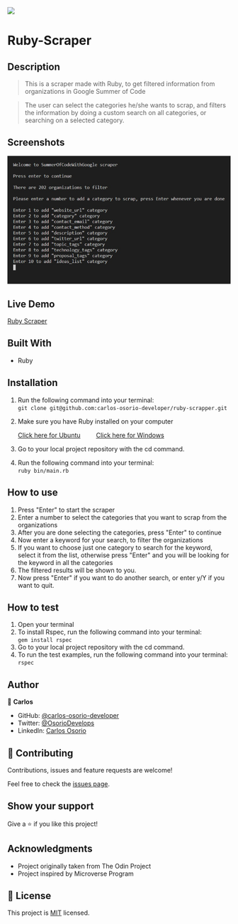 ![](https://img.shields.io/badge/Microverse-blueviolet)

# Ruby-Scraper

## Description

>This is a scraper made with Ruby, to get filtered information from organizations in Google Summer of Code

>The user can select the categories he/she wants to scrap, and filters the information by doing a custom search on all categories, or searching on a selected category. 

## Screenshots

![interface](./screenshot.jpg)

## Live Demo

[Ruby Scraper](https://replit.com/@CarlosOsorio2/ruby-scraper#main.rb)

## Built With

- Ruby

## Installation

1. Run the following command into your terminal: </br> 
```git clone git@github.com:carlos-osorio-developer/ruby-scrapper.git ``` 

2. Make sure you have Ruby installed on your computer

    [Click here for Ubuntu](https://stackify.com/install-ruby-on-ubuntu-everything-you-need-to-get-going/) &nbsp; &nbsp; &nbsp; &nbsp;
    [Click here for Windows](https://stackify.com/install-ruby-on-windows-everything-you-need-to-get-going/)

3. Go to your local project repository with the cd command.

4. Run the following command into your terminal: </br>
```ruby bin/main.rb ```

## How to use

1. Press "Enter" to start the scraper
2. Enter a number to select the categories that you want to scrap from the organizations
3. After you are done selecting the categories, press "Enter" to continue
4. Now enter a keyword for your search, to filter the organizations
5. If you want to choose just one category to search for the keyword, select it from the list, otherwise press "Enter" and you will be looking for the keyword in all the categories
6. The filtered results will be shown to you.
7. Now press "Enter" if you want to do another search, or enter y/Y if you want to quit.

## How to test 

1. Open your terminal
2. To install Rspec, run the following command into your terminal: </br>
``` gem install rspec ```
3. Go to your local project repository with the cd command.
4. To run the test examples, run the following command into your terminal: </br>
``` rspec ```

## Author

👤 **Carlos**

- GitHub: [@carlos-osorio-developer](https://github.com/carlos-osorio-developer) 
- Twitter: [@OsorioDevelops](https://twitter.com/@OsorioDevelops) 
- LinkedIn: [Carlos Osorio](https://www.linkedin.com/in/carlos-osorio-developer/) 

## 🤝 Contributing

Contributions, issues and feature requests are welcome!

Feel free to check the [issues page](https://github.com/carlos-osorio-developer/ruby-scrapper/issues).

## Show your support

Give a ⭐️ if you like this project!

## Acknowledgments

- Project originally taken from The Odin Project
- Project inspired by Microverse Program

## 📝 License

This project is [MIT](./MIT.md) licensed.

